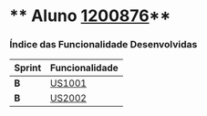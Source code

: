 ** Aluno [1200876](./)** 
===============================


### Índice das Funcionalidade Desenvolvidas ###


| Sprint | Funcionalidade     |
|--------|--------------------|
| **B**  | [US1001](US1001) |
| **B**  | [US2002](US2002) |